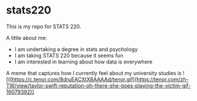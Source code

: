 # stats220

This is my repo for STATS 220. 

A little about me:

- I am undertaking a degree in stats and psychology 
- I am taking STATS 220 because it seems fun
- I am interested in learning about how data is everywhere 

A meme that captures how I currently feel about my university studies is ![([https://c.tenor.com/8druEACXtX8AAAAd/tenor.gif](https://tenor.com/zh-TW/view/taylor-swift-reputation-oh-there-she-goes-playing-the-victim-gif-16079392)]
